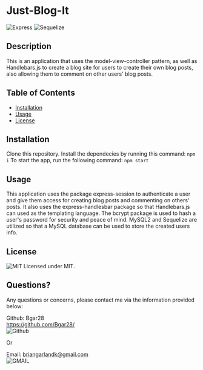 # Just-Blog-It

 ![Express](https://img.shields.io/badge/Express.js-404D59?style=for-the-badge)
 ![Sequelize](https://img.shields.io/badge/Sequelize-52B0E7?style=for-the-badge&logo=Sequelize&logoColor=white)
  
  ## Description 
  
  This is an application that uses the model-view-controller pattern, as well as Handlebars.js to create a blog site for users to create their own blog posts, also allowing them to comment on other users' blog posts. 
  ## Table of Contents
  * [Installation](#installation)
  * [Usage](#usage)
  * [License](#license)
   
  ## Installation
Clone this repository. Install the dependecies by running this command:
    ```
    npm i
    ```
    To start the app, run the following command:
    ```
    npm start
    ```


  ## Usage

  This application uses the package express-session to authenticate a user and give them access for creating blog posts and commenting on others' posts. It also uses the express-handlesbar package so that Handlebars.js can used as the templating language. The bcrypt package is used to hash a user's password for security and peace of mind. MySQL2 and Sequelize are utilized so that a MySQL database can be used to store the created users info. 



  ## License
  ![MIT](https://img.shields.io/badge/License-MIT-yellow.svg) Licensed under MIT.

  

  ## Questions?

  Any questions or concerns, please contact me via the information provided below:

  Github: Bgar28 <br> https://github.com/Bgar28/ <br>
  ![Github](https://img.shields.io/badge/GitHub-100000?style=for-the-badge&logo=github&logoColor=white)

  Or

  Email: briangarlandk@gmail.com <br>
  ![GMAIL](https://img.shields.io/badge/Gmail-D14836?style=for-the-badge&logo=gmail&logoColor=white)